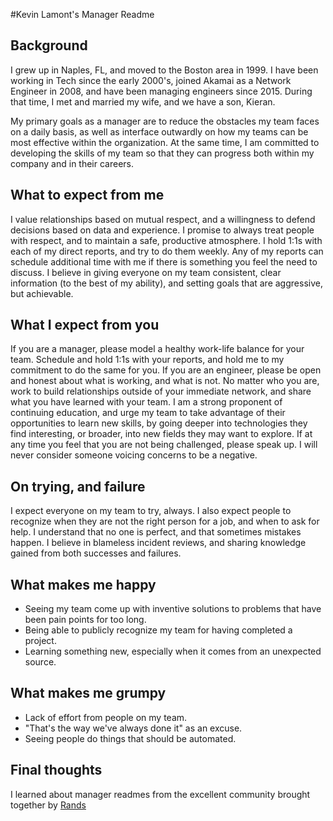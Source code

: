 #Kevin Lamont's Manager Readme

## Background

I grew up in Naples, FL, and moved to the Boston area in 1999.  I have been working in Tech since the early 2000's, joined Akamai as a Network Engineer in 2008, and have been managing engineers since 2015.  During that time, I met and married my wife, and we have a son, Kieran.

My primary goals as a manager are to reduce the obstacles my team faces on a daily basis, as well as interface outwardly on how my teams can be most effective within the organization.  At the same time, I am committed to developing the skills of my team so that they can progress both within my company and in their careers.

## What to expect from me

I value relationships based on mutual respect, and a willingness to defend decisions based on data and experience.  I promise to always treat people with respect, and to maintain a safe, productive atmosphere.  I hold 1:1s with each of my direct reports, and try to do them weekly.  Any of my reports can schedule additional time with me if there is something you feel the need to discuss.  I believe in giving everyone on my team consistent, clear information (to the best of my ability), and setting goals that are aggressive, but achievable.

## What I expect from you

If you are a manager, please model a healthy work-life balance for your team.  Schedule and hold 1:1s with your reports, and hold me to my commitment to do the same for you.  If you are an engineer, please be open and honest about what is working, and what is not.  No matter who you are, work to build relationships outside of your immediate network, and share what you have learned with your team.  I am a strong proponent of continuing education, and urge my team to take advantage of their opportunities to learn new skills, by going deeper into technologies they find interesting, or broader, into new fields they may want to explore.   If at any time you feel that you are not being challenged, please speak up.  I will never consider someone voicing concerns to be a negative.

## On trying, and failure

I expect everyone on my team to try, always.  I also expect people to recognize when they are not the right person for a job, and when to ask for help.  I understand that no one is perfect, and that sometimes mistakes happen.  I believe in blameless incident reviews, and sharing knowledge gained from both successes and failures.

## What makes me happy

 - Seeing my team come up with inventive solutions to problems that have been pain points for too long.
 - Being able to publicly recognize my team for having completed a project.
 - Learning something new, especially when it comes from an unexpected source.

 ## What makes me grumpy

 - Lack of effort from people on my team.
 - "That's the way we've always done it" as an excuse.
 - Seeing people do things that should be automated.

 ## Final thoughts

 I learned about manager readmes from the excellent community brought together by [Rands](http://randsinrepose.com/)

